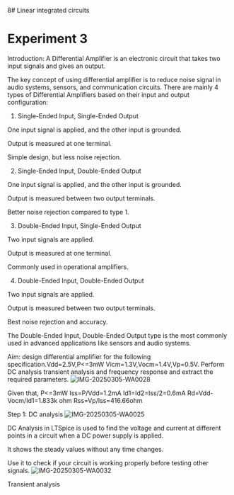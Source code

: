 8# Linear integrated circuits 
# Experiment 3

Introduction:
A Differential Amplifier is an electronic circuit that takes two input signals and gives an output.

The key concept of using differential amplifier is to reduce noise signal in audio systems, sensors, and communication circuits.
There are mainly 4 types of Differential Amplifiers based on their input and output configuration:

1. Single-Ended Input, Single-Ended Output

One input signal is applied, and the other input is grounded.

Output is measured at one terminal.

Simple design, but less noise rejection.


2. Single-Ended Input, Double-Ended Output

One input signal is applied, and the other input is grounded.

Output is measured between two output terminals.

Better noise rejection compared to type 1.


3. Double-Ended Input, Single-Ended Output

Two input signals are applied.

Output is measured at one terminal.

Commonly used in operational amplifiers.


4. Double-Ended Input, Double-Ended Output

Two input signals are applied.

Output is measured between two output terminals.

Best noise rejection and accuracy.


The Double-Ended Input, Double-Ended Output type is the most commonly used in advanced applications like sensors and audio systems.

Aim: design differential amplifier for the following
specification.Vdd=2.5V,P<=3mW
Vicm=1.3V,Vocm=1.4V,Vp=0.5V. Perform DC analysis transient analysis and frequency response and extract the required parameters.
![IMG-20250305-WA0028](https://github.com/user-attachments/assets/126d57e8-cc15-4ad5-a98d-6e41236dd6c3)

Given that,
P<=3mW
Iss=P/Vdd=1.2mA
Id1=Id2=Iss/2=0.6mA
Rd=Vdd-Vocm/Id1=1.833k ohm
Rss=Vp/Iss=416.66ohm

Step 1: DC analysis 
![IMG-20250305-WA0025](https://github.com/user-attachments/assets/8ad4c2e5-6c28-44e7-beaf-80ab53a6bec5)


DC Analysis in LTSpice is used to find the voltage and current at different points in a circuit when a DC power supply is applied.

It shows the steady values without any time changes.

Use it to check if your circuit is working properly before testing other signals.
![IMG-20250305-WA0032](https://github.com/user-attachments/assets/a81a8691-ddaf-41ff-8f70-24bd99aaed3c)


Transient analysis 


